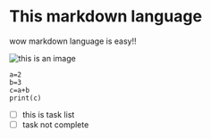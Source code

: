 # This  markdown language

wow markdown language is easy!!

![this is an image](https://octodex.github.com/images/yaktocat.png)
```
a=2
b=3
c=a+b
print(c)
```

- [ ] this is task list 
- [ ] task not complete
